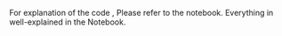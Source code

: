 For explanation of the code , Please refer to the notebook. Everything in well-explained in the Notebook.